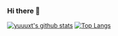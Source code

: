 ### Hi there 👋

[![yuuuxt's github stats](https://github-readme-stats.vercel.app/api?username=yuuuxt&show_icons=true&hide=stars,prs)](https://github.com/anuraghazra/github-readme-stats)
[![Top Langs](https://github-readme-stats.vercel.app/api/top-langs/?username=yuuuxt&layout=compact)](https://github.com/anuraghazra/github-readme-stats)

<!-- Here are some ideas to get you started:

- 🔭 I’m currently working on ...
- 🌱 I’m currently learning ...
- 👯 I’m looking to collaborate on ...
- 🤔 I’m looking for help with ...
- 💬 Ask me about ...
- 📫 How to reach me: ...
- 😄 Pronouns: ...
- ⚡ Fun fact: ... -->

